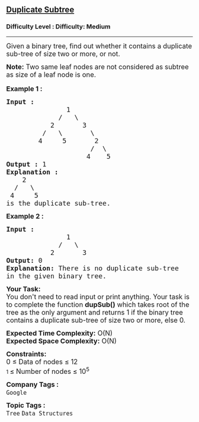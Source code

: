 <h2><a href="https://www.geeksforgeeks.org/problems/duplicate-subtree-in-binary-tree/1?page=1&company=Google&difficulty=Basic,Easy,Medium,Hard&status=unsolved&sortBy=submissions">Duplicate Subtree</a></h2><h3>Difficulty Level : Difficulty: Medium</h3><hr><div class="problems_problem_content__Xm_eO"><p><span style="font-size: 18px;">Given a binary tree, find out whether it&nbsp;contains a duplicate sub-tree of size two&nbsp;or more, or not.</span></p>
<p><span style="font-size: 18px;"><strong>Note:</strong> Two same leaf nodes are not considered as subtree as size of a leaf node is one.&nbsp;</span><br><br><span style="font-size: 18px;"><strong>Example 1 :</strong></span></p>
<pre><span style="font-size: 18px;"><strong>Input : </strong>
               1
             /   \ 
           2       3
         /   \       \    
        4     5       2     
                     /  \    
                    4    5
<strong>Output :</strong> 1
<strong>Explanation : </strong>
    2     
  /   \    
 4     5
is the duplicate sub-tree.</span></pre>
<p><strong><span style="font-size: 18px;">Example 2 :</span></strong></p>
<pre><span style="font-size: 18px;"><strong>Input : </strong>
               1
             /   \ 
           2       3
<strong>Output: </strong>0
<strong>Explanation:</strong> There is no duplicate sub-tree 
in the given binary tree.</span></pre>
<p><span style="font-size: 18px;"><strong>Your Task:&nbsp;&nbsp;</strong><br>You don't need to read input or print anything. Your task is to complete the function&nbsp;<strong>dupSub()</strong>&nbsp;which takes root of the tree as the only argument and returns 1 if the binary tree contains a duplicate sub-tree of size two&nbsp;or more, else 0.</span></p>
<p><span style="font-size: 18px;"><strong>Expected Time Complexity:</strong> </span><span style="font-size: 18px;">O(N)<br></span><span style="font-size: 18px;"><strong>Expected Space Complexity:</strong> O(N)</span></p>
<p><span style="font-size: 18px;"><strong>Constraints:</strong><br>0 ≤ Data of nodes ≤ 12<br></span>1&nbsp;<span style="font-size: 18px;">≤ Number of nodes&nbsp;</span><span style="font-size: 18px;">≤ 10<sup>5</sup></span>&nbsp;</p></div><p><span style=font-size:18px><strong>Company Tags : </strong><br><code>Google</code>&nbsp;<br><p><span style=font-size:18px><strong>Topic Tags : </strong><br><code>Tree</code>&nbsp;<code>Data Structures</code>&nbsp;